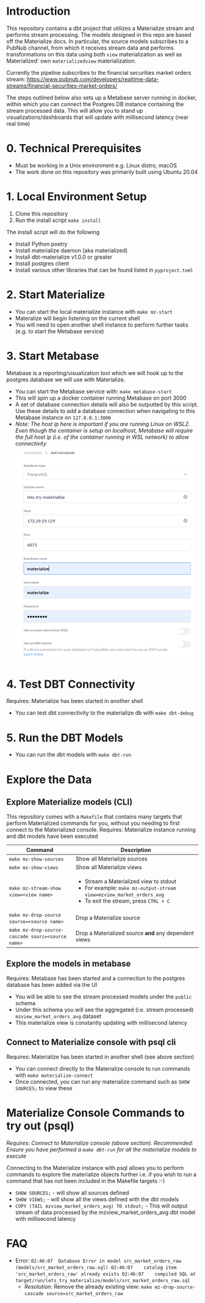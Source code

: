# Introduction
This repository contains a dbt project that utilizes a Materialize stream and performs stream processing. The models designed in this repo are based off the Materialize docs. In particular, the source models subscribes to a PubNub channel, from which it receives stream data and performs transformations on this data using both `view` materialization as well as Materialized' own `materializedview` materialization.

Currently the pipeline subscribes to the financial securities market orders stream: https://www.pubnub.com/developers/realtime-data-streams/financial-securities-market-orders/

The steps outlined below also sets up a Metabase server running in docker, within which you can connect the Postgres DB instance containing the stream processed data. This will allow you to stand up visualizations/dashboards that will update with millisecond latency (near real time)

# 0. Technical Prerequisites
 - Must be working in a Unix environment e.g. Linux distro, macOS
 - The work done on this repository was primarily built using Ubuntu 20.04

# 1.  Local Environment Setup

 1. Clone this repository
 2. Run the install script `make install`

The install script will do the following
 - Install Python poetry
 - Install materialize daemon (aka materialized)
 - Install dbt-materialize v1.0.0 or greater
 - Install postgres client
 - Install various other libraries that can be found listed in `pyproject.toml`

# 2. Start Materialize

 - You can start the local materialize instance with `make mz-start`
 - Materalize will begin listening on the current shell
 - You will need to open another shell instance to perform further tasks (e.g. to start the Metabase service)

# 3. Start Metabase
Metabase is a reporting/visualization tool which we will hook up to the postgres database we will use with Materialize.

 - You can start the Metabase service with: `make metabase-start`
 - This will spin up a docker container running Metabase on port 3000
 - A set of database connection details will also be outputted by this script. Use these details to add a database connection when navigating to this Metabase instance on `127.0.0.1:3000`
 - *Note: The host ip here is important if you are running Linux on WSL2. Even though the container is setup on localhost, Metabase will require the full host ip (i.e. of the container running in WSL network) to allow connectivity*
 ![](_resources/metabasepic1.png)

# 4. Test DBT Connectivity
Requires: Materialize has been started in another shell
 - You can test dbt connectivity to the materialize db with `make dbt-debug`

# 5. Run the DBT Models

 - You can run the dbt models with `make dbt-run`

# Explore the Data
## Explore Materialize models (CLI)
This repository comes with a `Makefile` that contains many targets that perform Materialized commands for you, without you needing to first connect to the Materialized console.
Requires: Materialize instance running and dbt models have been executed

| Command  | Description |
| ------------- | ------------- |
| `make mz-show-sources`  | Show all Materialize sources |
| `make mz-show-views` | Show all Materialize views  |
| `make mz-stream-show view=<view name>` |  <ul><li>Stream a Materialized view to stdout</li><li>For example: `make mz-output-stream view=mzview_market_orders_avg`</li><li>To exit the stream, press `CTRL + C` </li></ul>
| `make mz-drop-source source=<source name>` | Drop a Materialize source |
| `make mz-drop-source-cascade sourc=<source name>` | Drop a Materialized source **and** any dependent views  |

## Explore the models in metabase
Requires: Metabase has been started and a connection to the postgres database has been added via the UI
 - You will be able to see the stream processed models under the `public` schema
 - Under this schema you will see the aggregated (i.e. stream processed) `mzview_market_orders_avg` dataset
 - This materialize view is constantly updating with millisecond latency

## Connect to Materialize console with psql cli
Requires: Materialize has been started in another shell (see above section)
 - You can connect directly to the Materialize console to run commands with `make materialize-connect`
 - Once connected, you can run any materialize command such as `SHOW SOURCES;` to view these

# Materialize Console Commands to try out (psql)
*Requires: Connect to Materialize console (above section).*
*Recommended: Ensure you have performed a `make dbt-run` for all the materialize models to execute*

Connecting to the Materialize instance with psql allows you to perform commands to explore the materialize objects further i.e. if you wish to run a command that has not been included in the Makefile targets :-)
 - `SHOW SOURCES;` - will show all sources defined
 - `SHOW VIEWS;` - will show all the views defined with the dbt models
 - `COPY (TAIL mzview_market_orders_avg) TO stdout;` - This will output stream of data processed by the mzview_market_orders_avg dbt model with millisecond latency

# FAQ

 - Error: ```
            02:46:07  Database Error in model src_market_orders_raw (models/src_market_orders_raw.sql)
            02:46:07    catalog item 'src_market_orders_raw' already exists
            02:46:07    compiled SQL at target/run/lets_try_materialize/models/src_market_orders_raw.sql
        ```
   - *Resolution:* Remove the already existing view: `make mz-drop-source-cascade source=src_market_orders_raw`
